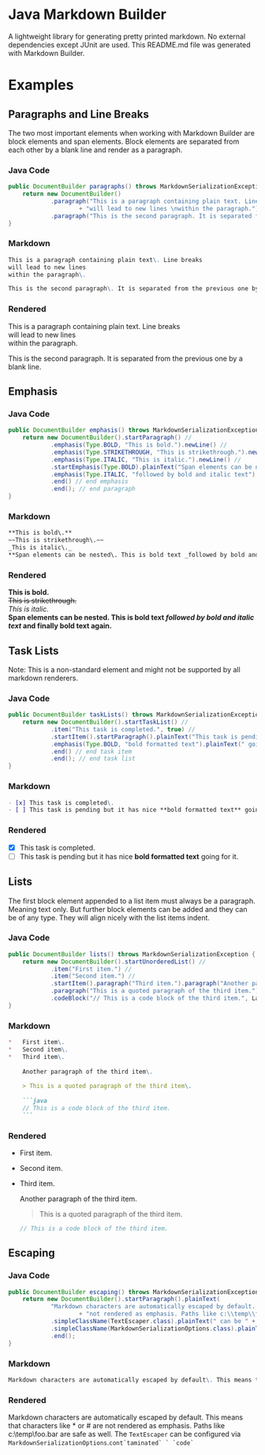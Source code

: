Java Markdown Builder
=====================

A lightweight library for generating pretty printed markdown\. No external dependencies except JUnit are used\. This README\.md file was generated with Markdown Builder\.

Examples
========

Paragraphs and Line Breaks
--------------------------

The two most important elements when working with Markdown Builder are block elements and span elements\. Block elements are separated from each other by a blank line and render as a paragraph\.

### Java Code

```java
public DocumentBuilder paragraphs() throws MarkdownSerializationException {
	return new DocumentBuilder()
			.paragraph("This is a paragraph containing plain text. Line breaks \n"
					+ "will lead to new lines \nwithin the paragraph.")
			.paragraph("This is the second paragraph. It is separated from the previous one " + "by a blank line.");
}
```

### Markdown

```markdown
This is a paragraph containing plain text\. Line breaks   
will lead to new lines   
within the paragraph\.

This is the second paragraph\. It is separated from the previous one by a blank line\.
```

### Rendered

This is a paragraph containing plain text\. Line breaks   
will lead to new lines   
within the paragraph\.

This is the second paragraph\. It is separated from the previous one by a blank line\.

Emphasis
--------

### Java Code

```java
public DocumentBuilder emphasis() throws MarkdownSerializationException {
	return new DocumentBuilder().startParagraph() //
			.emphasis(Type.BOLD, "This is bold.").newLine() //
			.emphasis(Type.STRIKETHROUGH, "This is strikethrough.").newLine() //
			.emphasis(Type.ITALIC, "This is italic.").newLine() //
			.startEmphasis(Type.BOLD).plainText("Span elements can be nested. This is bold text ")
			.emphasis(Type.ITALIC, "followed by bold and italic text").plainText(" and finally bold text again.")
			.end() // end emphasis
			.end(); // end paragraph
}
```

### Markdown

```markdown
**This is bold\.**  
~~This is strikethrough\.~~  
_This is italic\._  
**Span elements can be nested\. This is bold text _followed by bold and italic text_ and finally bold text again\.**
```

### Rendered

**This is bold\.**  
~~This is strikethrough\.~~  
_This is italic\._  
**Span elements can be nested\. This is bold text _followed by bold and italic text_ and finally bold text again\.**

Task Lists
----------

Note: This is a non\-standard element and might not be supported by all markdown renderers\.

### Java Code

```java
public DocumentBuilder taskLists() throws MarkdownSerializationException {
	return new DocumentBuilder().startTaskList() //
			.item("This task is completed.", true) //
			.startItem().startParagraph().plainText("This task is pending but it has nice ")
			.emphasis(Type.BOLD, "bold formatted text").plainText(" going for it.").end() // end paragraph
			.end() // end task item
			.end(); // end task list
}
```

### Markdown

```markdown
- [x] This task is completed\.
- [ ] This task is pending but it has nice **bold formatted text** going for it\.
```

### Rendered

- [x] This task is completed\.
- [ ] This task is pending but it has nice **bold formatted text** going for it\.

Lists
-----

The first block element appended to a list item must always be a paragraph\. Meaning text only\. But further block elements can be added and they can be of any type\. They will align nicely with the list items indent\.

### Java Code

```java
public DocumentBuilder lists() throws MarkdownSerializationException {
	return new DocumentBuilder().startUnorderedList() //
			.item("First item.") //
			.item("Second item.") //
			.startItem().paragraph("Third item.").paragraph("Another paragraph of the third item.").quote()
			.paragraph("This is a quoted paragraph of the third item.").unquote()
			.codeBlock("// This is a code block of the third item.", Language.JAVA).end().end();
}
```

### Markdown

```markdown
*   First item\.
*   Second item\.
*   Third item\.
    
    Another paragraph of the third item\.
    
    > This is a quoted paragraph of the third item\.
    
    ```java
    // This is a code block of the third item.
    ```
```

### Rendered

*   First item\.
*   Second item\.
*   Third item\.
    
    Another paragraph of the third item\.
    
    > This is a quoted paragraph of the third item\.
    
    ```java
    // This is a code block of the third item.
    ```

Escaping
--------

### Java Code

```java
public DocumentBuilder escaping() throws MarkdownSerializationException {
	return new DocumentBuilder().startParagraph().plainText(
			"Markdown characters are automatically escaped by default. This means that characters like * or # are "
					+ "not rendered as emphasis. Paths like c:\\temp\\foo.bar are safe as well. The ")
			.simpleClassName(TextEscaper.class).plainText(" can be " + "configured via ")
			.simpleClassName(MarkdownSerializationOptions.class).plainText(".").code("cont`taminated` ` `code`")
			.end();
}
```

### Markdown

```markdown
Markdown characters are automatically escaped by default\. This means that characters like \* or \# are not rendered as emphasis\. Paths like c:\\temp\\foo\.bar are safe as well\. The ``` TextEscaper ``` can be configured via ``` MarkdownSerializationOptions ```\.``` cont`taminated` ` `code` ```
```

### Rendered

Markdown characters are automatically escaped by default\. This means that characters like \* or \# are not rendered as emphasis\. Paths like c:\\temp\\foo\.bar are safe as well\. The ``` TextEscaper ``` can be configured via ``` MarkdownSerializationOptions ```\.``` cont`taminated` ` `code` ```